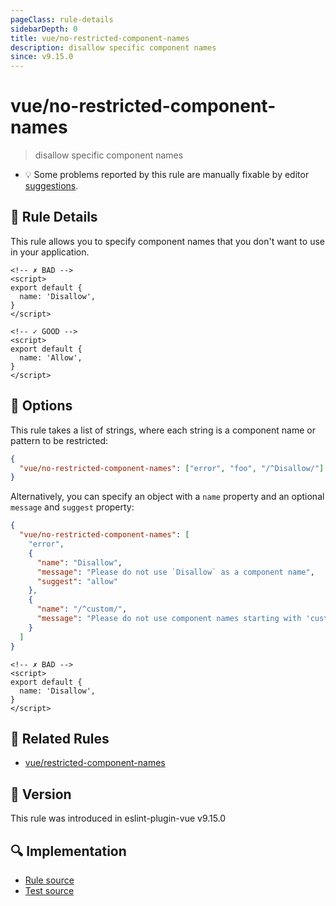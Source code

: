```yaml
---
pageClass: rule-details
sidebarDepth: 0
title: vue/no-restricted-component-names
description: disallow specific component names
since: v9.15.0
---
```


# vue/no-restricted-component-names

> disallow specific component names

- :bulb: Some problems reported by this rule are manually fixable by editor [suggestions](https://eslint.org/docs/developer-guide/working-with-rules#providing-suggestions).

## :book: Rule Details

This rule allows you to specify component names that you don't want to use in your application.

<eslint-code-block :rules="{'vue/no-restricted-component-names': ['error', 'Disallow']}">

```vue
<!-- ✗ BAD -->
<script>
export default {
  name: 'Disallow',
}
</script>
```

</eslint-code-block>

<eslint-code-block :rules="{'vue/no-restricted-component-names': ['error', 'Disallow']}">

```vue
<!-- ✓ GOOD -->
<script>
export default {
  name: 'Allow',
}
</script>
```

</eslint-code-block>

## :wrench: Options

This rule takes a list of strings, where each string is a component name or pattern to be restricted:

```json
{
  "vue/no-restricted-component-names": ["error", "foo", "/^Disallow/"]
}
```

Alternatively, you can specify an object with a `name` property and an optional `message` and `suggest` property:

```json
{
  "vue/no-restricted-component-names": [
    "error",
    {
      "name": "Disallow",
      "message": "Please do not use `Disallow` as a component name",
      "suggest": "allow"
    },
    {
      "name": "/^custom/",
      "message": "Please do not use component names starting with 'custom'"
    }
  ]
}
```

<eslint-code-block :rules="{'vue/no-restricted-component-names': ['error', { name: 'Disallow', message: 'Please do not use \'Disallow\' as a component name', suggest: 'allow'}]}">

```vue
<!-- ✗ BAD -->
<script>
export default {
  name: 'Disallow',
}
</script>
```

</eslint-code-block>

## :couple: Related Rules

- [vue/restricted-component-names](./restricted-component-names.md)

## :rocket: Version

This rule was introduced in eslint-plugin-vue v9.15.0

## :mag: Implementation

- [Rule source](https://github.com/vuejs/eslint-plugin-vue/blob/master/lib/rules/no-restricted-component-names.js)
- [Test source](https://github.com/vuejs/eslint-plugin-vue/blob/master/tests/lib/rules/no-restricted-component-names.js)
